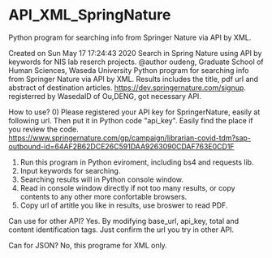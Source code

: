 # API_XML_SpringNature
Python program for searching info from Springer Nature via API by XML.

Created on Sun May 17 17:24:43 2020
Search in Spring Nature using API by keywords for NIS lab reserch projects.
@author oudeng, Graduate School of Human Sciences, Waseda University
Python program for searching info from Springer Nature via API by XML.
Results includes the title, pdf url and abstract of destination articles. 
https://dev.springernature.com/signup.  
registerred by WasedaID of Ou,DENG, got necessary API.

How to use?
0) Please registered your API key for SpringerNature, easily at following url. Then put it in Python code "api_key". Easily find the place if you review the code.
   https://www.springernature.com/gp/campaign/librarian-covid-tdm?sap-outbound-id=64AF2B62DCE26C591DAA9263090CDAF763E0CD1F
1) Run this program in Python eviroment, including bs4 and requests lib.
2) Input keywords for searching.
3) Searching results will in Python console window.
4) Read in console window directly if not too many results,
   or copy contents to any other more confortable browsers.
5) Copy url of artitle you like in results, use broswer to read PDF.
 
Can use for other API?
Yes. By modifying base_url, api_key, total and content identification tags.
Just confirm the url you try in other API. 

Can for JSON?
No, this programe for XML only.
